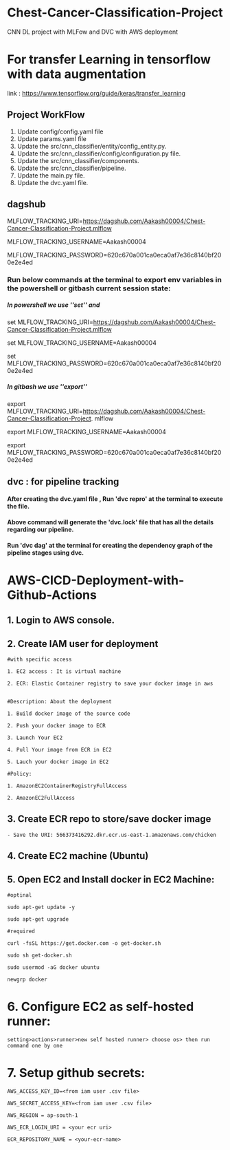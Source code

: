 # Chest-Cancer-Classification-Project
CNN DL project with MLFow and DVC with AWS deployment

# For transfer Learning in tensorflow with data augmentation 
link : https://www.tensorflow.org/guide/keras/transfer_learning

## Project WorkFlow

1. Update config/config.yaml file
2. Update params.yaml file
3. Update the src/cnn_classifier/entity/config_entity.py.
4. Update the src/cnn_classifier/config/configuration.py file.
5. Update the src/cnn_classifier/components.
6. Update the src/cnn_classifier/pipeline.
7. Update the main.py file.
8. Update the dvc.yaml file.


##  dagshub

MLFLOW_TRACKING_URI=https://dagshub.com/Aakash00004/Chest-Cancer-Classification-Project.mlflow

MLFLOW_TRACKING_USERNAME=Aakash00004

MLFLOW_TRACKING_PASSWORD=620c670a001ca0eca0af7e36c8140bf200e2e4ed



### Run below commands at the terminal to export  env variables in the powershell or gitbash current session state:

##### In powershell we use ''set'' and 
set MLFLOW_TRACKING_URI=https://dagshub.com/Aakash00004/Chest-Cancer-Classification-Project.mlflow

set MLFLOW_TRACKING_USERNAME=Aakash00004 

set MLFLOW_TRACKING_PASSWORD=620c670a001ca0eca0af7e36c8140bf200e2e4ed

##### In gitbash we use ''export''
export MLFLOW_TRACKING_URI=https://dagshub.com/Aakash00004/Chest-Cancer-Classification-Project.   mlflow

export MLFLOW_TRACKING_USERNAME=Aakash00004 

export MLFLOW_TRACKING_PASSWORD=620c670a001ca0eca0af7e36c8140bf200e2e4ed

## dvc : for pipeline tracking 

#### After creating the dvc.yaml file , Run 'dvc repro' at the terminal to execute the file.
#### Above command will generate the 'dvc.lock' file that has all the details regarding our pipeline.
#### Run 'dvc dag' at the terminal for creating the dependency graph of the pipeline stages using dvc.

# AWS-CICD-Deployment-with-Github-Actions

## 1. Login to AWS console.

## 2. Create IAM user for deployment

	#with specific access

	1. EC2 access : It is virtual machine

	2. ECR: Elastic Container registry to save your docker image in aws


	#Description: About the deployment

	1. Build docker image of the source code

	2. Push your docker image to ECR

	3. Launch Your EC2 

	4. Pull Your image from ECR in EC2

	5. Lauch your docker image in EC2

	#Policy:

	1. AmazonEC2ContainerRegistryFullAccess

	2. AmazonEC2FullAccess

	
## 3. Create ECR repo to store/save docker image
    - Save the URI: 566373416292.dkr.ecr.us-east-1.amazonaws.com/chicken

	
## 4. Create EC2 machine (Ubuntu) 

## 5. Open EC2 and Install docker in EC2 Machine:
	
	
	#optinal

	sudo apt-get update -y

	sudo apt-get upgrade
	
	#required

	curl -fsSL https://get.docker.com -o get-docker.sh

	sudo sh get-docker.sh

	sudo usermod -aG docker ubuntu

	newgrp docker
	
# 6. Configure EC2 as self-hosted runner:
    setting>actions>runner>new self hosted runner> choose os> then run command one by one


# 7. Setup github secrets:

    AWS_ACCESS_KEY_ID=<from iam user .csv file>

    AWS_SECRET_ACCESS_KEY=<from iam user .csv file>

    AWS_REGION = ap-south-1

    AWS_ECR_LOGIN_URI = <your ecr uri>

    ECR_REPOSITORY_NAME = <your-ecr-name>






